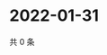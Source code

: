 # 2022-01-31

共 0 条

<!-- BEGIN WEIBO -->
<!-- 最后更新时间 Mon Jan 31 2022 00:11:27 GMT+0800 (China Standard Time) -->

<!-- END WEIBO -->
